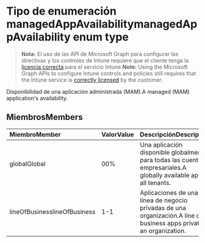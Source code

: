 # <a name="managedappavailability-enum-type"></a><span data-ttu-id="a185d-101">Tipo de enumeración managedAppAvailability</span><span class="sxs-lookup"><span data-stu-id="a185d-101">managedAppAvailability enum type</span></span>

> <span data-ttu-id="a185d-102">**Nota:** El uso de las API de Microsoft Graph para configurar las directivas y los controles de Intune requiere que el cliente tenga la [licencia correcta](https://go.microsoft.com/fwlink/?linkid=839381) para el servicio Intune.</span><span class="sxs-lookup"><span data-stu-id="a185d-102">**Note:** Using the Microsoft Graph APIs to configure Intune controls and policies still requires that the Intune service is [correctly licensed](https://go.microsoft.com/fwlink/?linkid=839381) by the customer.</span></span>

<span data-ttu-id="a185d-103">Disponibilidad de una aplicación administrada (MAM).</span><span class="sxs-lookup"><span data-stu-id="a185d-103">A managed (MAM) application's availability.</span></span>
## <a name="members"></a><span data-ttu-id="a185d-104">Miembros</span><span class="sxs-lookup"><span data-stu-id="a185d-104">Members</span></span>
|<span data-ttu-id="a185d-105">Miembro</span><span class="sxs-lookup"><span data-stu-id="a185d-105">Member</span></span>|<span data-ttu-id="a185d-106">Valor</span><span class="sxs-lookup"><span data-stu-id="a185d-106">Value</span></span>|<span data-ttu-id="a185d-107">Descripción</span><span class="sxs-lookup"><span data-stu-id="a185d-107">Description</span></span>|
|:---|:---|:---|
|<span data-ttu-id="a185d-108">global</span><span class="sxs-lookup"><span data-stu-id="a185d-108">Global</span></span>|<span data-ttu-id="a185d-109">0</span><span class="sxs-lookup"><span data-stu-id="a185d-109">0%</span></span>|<span data-ttu-id="a185d-110">Una aplicación disponible globalmente para todas las cuentas empresariales.</span><span class="sxs-lookup"><span data-stu-id="a185d-110">A globally available app to all tenants.</span></span>|
|<span data-ttu-id="a185d-111">lineOfBusiness</span><span class="sxs-lookup"><span data-stu-id="a185d-111">lineOfBusiness</span></span>|<span data-ttu-id="a185d-112">1</span><span class="sxs-lookup"><span data-stu-id="a185d-112">-1</span></span>|<span data-ttu-id="a185d-113">Aplicaciones de una línea de negocio privadas de una organización.</span><span class="sxs-lookup"><span data-stu-id="a185d-113">A line of business apps private to an organization.</span></span>|








